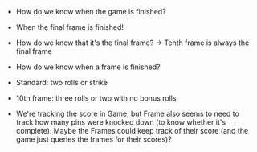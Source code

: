  * How do we know when the game is finished?
  * When the final frame is finished!
  * How do we know that it's the final frame? -> Tenth frame is always the final frame

 * How do we know when a frame is finished?
  * Standard: two rolls or strike
  * 10th frame: three rolls or two with no bonus rolls

 * We're tracking the score in Game, but Frame also seems to need to track how many pins were knocked down (to know whether it's complete). Maybe the Frames could keep track of their score (and the game just queries the frames for their scores)?